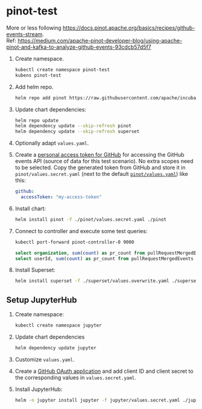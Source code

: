 # pinot-test

More or less following https://docs.pinot.apache.org/basics/recipes/github-events-stream.  
Ref: https://medium.com/apache-pinot-developer-blog/using-apache-pinot-and-kafka-to-analyze-github-events-93cdcb57d5f7

1. Create namespace.
    ```bash
    kubectl create namespace pinot-test
    kubens pinot-test
    ```

1. Add helm repo.
    ```bash
    helm repo add pinot https://raw.githubusercontent.com/apache/incubator-pinot/master/kubernetes/helm
    ```

1. Update chart dependencies:
    ```bash
    helm repo update
    helm dependency update --skip-refresh pinot
    helm dependency update --skip-refresh superset
    ```

1. Optionally adapt `values.yaml`.

1. Create a [personal access token for GitHub](https://docs.github.com/en/github/authenticating-to-github/creating-a-personal-access-token)
for accessing the GitHub events API (source of data for this test scenario).
No extra scopes need to be selected.
Copy the generated token from GitHub and store it in `pinot/values.secret.yaml` (next to the default [`pinot/values.yaml`](./pinot/values.yaml)) like this:
    ```yaml
    github:
      accessToken: "my-access-token"
    ```

1. Install chart:
    ```bash
    helm install pinot -f ./pinot/values.secret.yaml ./pinot
    ```

1. Connect to controller and execute some test queries:
    ```bash
    kubectl port-forward pinot-controller-0 9000
    ```
    ```sql
    select organization, sum(count) as pr_count from pullRequestMergedEvents group by organization order by pr_count desc limit 10
    select userId, sum(count) as pr_count from pullRequestMergedEvents group by userId order by pr_count desc limit 10
    ```

1. Install Superset:
    ```bash
    helm install superset -f ./superset/values.overwrite.yaml ./superset
    ```

## Setup JupyterHub

1. Create namespace:
    ```bash
    kubectl create namespace jupyter 
    ```
   
1. Update chart dependencies
    ```bash
    helm dependency update jupyter
    ```

1. Customize `values.yaml`.

1. Create a [GitHub OAuth application](https://github.com/settings/applications/new) and add client ID and client secret
to the corresponding values in `values.secret.yaml`.

1. Install JupyterHub:
    ```bash
    helm -n jupyter install jupyter -f jupyter/values.secret.yaml ./jupyter
    ```
